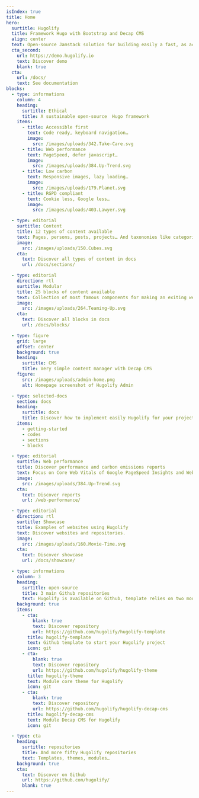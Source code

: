 ```yaml
---
isIndex: true
title: Home
hero:
  surtitle: Hugolify
  title: Framework Hugo with Bootstrap and Decap CMS
  align: center
  text: Open-source Jamstack solution for building easily a fast, as accessible as possible and low carbon website.
  cta_second:
    url: https://demo.hugolify.io
    text: Discover demo
    blank: true
  cta:
    url: /docs/
    text: See documentation
blocks:
  - type: informations
    column: 4
    heading:
      surtitle: Ethical
      title: A sustainable open-source  Hugo framework
    items:
      - title: Accessible first
        text: Code ready, keyboard navigation…
        image:
          src: /images/uploads/342.Take-Care.svg
      - title: Web performance
        text: PageSpeed, defer javascript…
        image:
          src: /images/uploads/384.Up-Trend.svg
      - title: Low carbon
        text: Responsive images, lazy loading…
        image:
          src: /images/uploads/179.Planet.svg
      - title: RGPD compliant
        text: Cookie less, Google less…
        image:
          src: /images/uploads/403.Lawyer.svg

  - type: editorial
    surtitle: Content
    title: 12 types of content available
    text: Pages, persons, posts, projects… And taxonomies like categories, tags, types, authors…
    image:
      src: /images/uploads/150.Cubes.svg
    cta:
      text: Discover all types of content in docs
      url: /docs/sections/

  - type: editorial
    direction: rtl
    surtitle: Modular
    title: 25 blocks of content available
    text: Collection of most famous components for making an exiting website.
    image:
      src: /images/uploads/264.Teaming-Up.svg
    cta:
      text: Discover all blocks in docs
      url: /docs/blocks/

  - type: figure
    grid: large
    offset: center
    background: true
    heading:
      surtitle: CMS
      title: Very simple content manager with Decap CMS
    figure:
      src: /images/uploads/admin-home.png
      alt: Homepage screenshot of Hugolify Admin

  - type: selected-docs
    section: docs
    heading:
      surtitle: docs
      title: Discover how to implement easily Hugolify for your project
    items:
      - getting-started
      - codes
      - sections
      - blocks

  - type: editorial
    surtitle: Web performance
    title: Discover performance and carbon emissions reports
    text: Focus on Core Web Vitals of Google PageSpeed Insights and Website carbon reports.
    image:
      src: /images/uploads/384.Up-Trend.svg
    cta:
      text: Discover reports
      url: /web-performance/

  - type: editorial
    direction: rtl
    surtitle: Showcase
    title: Examples of websites using Hugolify
    text: Discover websites and repositories.
    image:
      src: /images/uploads/160.Movie-Time.svg
    cta:
      text: Discover showcase
      url: /docs/showcase/

  - type: informations
    column: 3
    heading:
      surtitle: open-source
      title: 3 main Github repositories
      text: Hugolify is available on Github, template relies on two modules.
    background: true
    items:
      - cta:
          blank: true
          text: Discover repository
          url: https://github.com/hugolify/hugolify-template
        title: hugolify-template
        text: Github template to start your Hugolify project
        icon: git
      - cta:
          blank: true
          text: Discover repository
          url: https://github.com/hugolify/hugolify-theme
        title: hugolify-theme
        text: Module core theme for Hugolify
        icon: git
      - cta:
          blank: true
          text: Discover repository
          url: https://github.com/hugolify/hugolify-decap-cms
        title: hugolify-decap-cms
        text: Module Decap CMS for Hugolify
        icon: git

  - type: cta
    heading:
      surtitle: repositories
      title: And more fifty Hugolify repositories
      text: Templates, themes, modules…
    background: true
    cta:
      text: Discover on Github
      url: https://github.com/hugolify/
      blank: true
---
```

